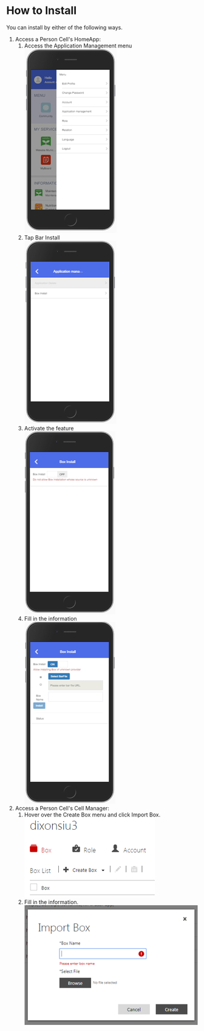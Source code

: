 # How to Install  
You can install by either of the following ways.  

1. Access a Person Cell's HomeApp: 
    1. Access the Application Management menu  
    ![](Menu_ApplicationManagement.png)  
    1. Tap Bar Install  
    ![](BarInstall.png) 
    1. Activate the feature  
    ![](BarInstall_Disabled.png)  
    1. Fill in the information  
    ![](BarInstall_Enabled.png)   
1. Access a Person Cell's Cell Manager:  
    1. Hover over the Create Box menu and click Import Box.  
    ![](CreateBox.png)  
    1. Fill in the information.  
    ![](ImportBox.png)  
